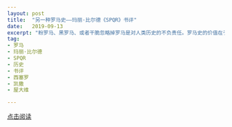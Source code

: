 ```yaml
---
layout: post
title:  "另一种罗马史——玛丽·比尔德《SPQR》书评"
date:   2019-09-13
excerpt: "粉罗马、黑罗马、或者干脆忽略掉罗马是对人类历史的不负责任。罗马史的价值在于我们不断和它互动交流。"
tag:
- 罗马
- 玛丽·比尔德
- SPQR
- 历史
- 书评
- 西塞罗
- 凯撒
- 屋大维

---
```


<a href="https://zhuanlan.zhihu.com/p/82061358" target="_blank">点击阅读</a>